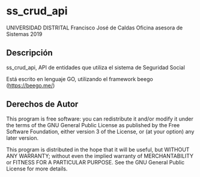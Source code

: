 # ss_crud_api

	
UNIVERSIDAD DISTRITAL Francisco José de Caldas
Oficina asesora de Sistemas 2019

Descripción
-----------------

ss_crud_api, API de entidades que utiliza el sistema de Seguridad Social

Está escrito en lenguaje GO, utilizando el framework beego (https://beego.me/)



Derechos de Autor
------------------
This program is free software: you can redistribute it 
and/or modify it under the terms of the GNU General Public 
License as published by the Free Software Foundation, either
version 3 of the License, or (at your option) any later
version.

This program is distributed in the hope that it will be useful,
but WITHOUT ANY WARRANTY; without even the implied warranty of
MERCHANTABILITY or FITNESS FOR A PARTICULAR PURPOSE.  See the
GNU General Public License for more details.
